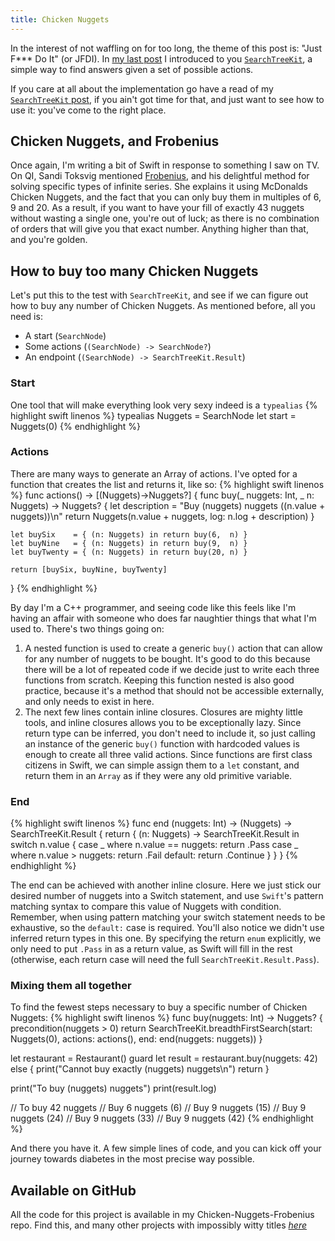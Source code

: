 ```yaml
---
title: Chicken Nuggets
---
```

In the interest of not waffling on for too long, the theme of this post is: "Just F*** Do It" (or JFDI). In [my last post](http://www.funccode.com/SearchTreeKit) I introduced to you [`SearchTreeKit`](https://github.com/XmasRights/SearchTreeKit), a simple way to find answers given a set of possible actions.

If you care at all about the implementation go have a read of my [`SearchTreeKit` post](http://www.funccode.com/SearchTreeKit), if you ain't got time for that, and just want to see how to use it: you've come to the right place.

## Chicken Nuggets, and Frobenius
Once again, I'm writing a bit of Swift in response to something I saw on TV. On QI, Sandi Toksvig mentioned [Frobenius](https://en.wikipedia.org/wiki/Ferdinand_Georg_Frobenius), and his delightful method for solving specific types of infinite series. She explains it using McDonalds Chicken Nuggets, and the fact that you can only buy them in multiples of 6, 9 and 20. As a result, if you want to have your fill of exactly 43 nuggets without wasting a single one, you're out of luck; as there is no combination of orders that will give you that exact number. Anything higher than that, and you're golden.

## How to buy too many Chicken Nuggets
Let's put this to the test with `SearchTreeKit`, and see if we can figure out how to buy any number of Chicken Nuggets. As mentioned before, all you need is:
- A start (`SearchNode`)
- Some actions (`(SearchNode) -> SearchNode?`)
- An endpoint (`(SearchNode) -> SearchTreeKit.Result`)

### Start
One tool that will make everything look very sexy indeed is a `typealias`
{% highlight swift linenos %}
typealias Nuggets = SearchNode<Int>
let start  = Nuggets(0)
{% endhighlight %}

### Actions
There are many ways to generate an Array of actions. I've opted for a function that creates the list and returns it, like so:
{% highlight swift linenos %}
func actions() -> [(Nuggets)->Nuggets?]
{
    func buy(_ nuggets: Int, _ n: Nuggets) -> Nuggets?
    {
        let description = "Buy \(nuggets) nuggets (\(n.value + nuggets))\n"
        return Nuggets(n.value + nuggets, log: n.log + description)
    }

    let buySix    = { (n: Nuggets) in return buy(6,  n) }
    let buyNine   = { (n: Nuggets) in return buy(9,  n) }
    let buyTwenty = { (n: Nuggets) in return buy(20, n) }

    return [buySix, buyNine, buyTwenty]
}
{% endhighlight %}

By day I'm a C++ programmer, and seeing code like this feels like I'm having an affair with someone who does far naughtier things that what I'm used to. There's two things going on:
1. A nested function is used to create a generic `buy()` action that can allow for any number of nuggets to be bought. It's good to do this because there will be a lot of repeated code if we decide just to write each three functions from scratch. Keeping this function nested is also good practice, because it's a method that should not be accessible externally, and only needs to exist in here.
2. The next few lines contain inline closures. Closures are mighty little tools, and inline closures allows you to be exceptionally lazy. Since return type can be inferred, you don't need to include it, so just calling an instance of the generic `buy()` function with hardcoded values is enough to create all three valid actions. Since functions are first class citizens in Swift, we can simple assign them to a `let` constant, and return them in an `Array` as if they were any old primitive variable.

### End
{% highlight swift linenos %}
func end (nuggets: Int) -> (Nuggets) -> SearchTreeKit.Result
{
    return { (n: Nuggets) -> SearchTreeKit.Result in
        switch n.value
        {
        case _ where n.value == nuggets: return .Pass
        case _ where n.value >  nuggets: return .Fail
        default:                         return .Continue
        }
    }
}
{% endhighlight %}

The end can be achieved with another inline closure. Here we just stick our desired number of nuggets into a Switch statement, and use `Swift`'s pattern matching syntax to compare this value of Nuggets with condition. Remember, when using pattern matching your switch statement needs to be exhaustive, so the `default:` case is required. You'll also notice we didn't use inferred return types in this one. By specifying the return `enum` explicitly, we only need to put `.Pass` in as a return value, as Swift will fill in the rest (otherwise, each return case will need the full `SearchTreeKit.Result.Pass`).

### Mixing them all together
To find the fewest steps necessary to buy a specific number of Chicken Nuggets:
{% highlight swift linenos %}
func buy(nuggets: Int) -> Nuggets?
{
    precondition(nuggets > 0)
    return SearchTreeKit.breadthFirstSearch(start: Nuggets(0), actions: actions(), end: end(nuggets: nuggets))
}

let restaurant = Restaurant()
guard let result = restaurant.buy(nuggets: 42) else
{
    print("Cannot buy exactly \(nuggets) nuggets\n")
    return
}

print("To buy \(nuggets) nuggets")
print(result.log)

// To buy 42 nuggets
// Buy 6 nuggets (6)
// Buy 9 nuggets (15)
// Buy 9 nuggets (24)
// Buy 9 nuggets (33)
// Buy 9 nuggets (42)
{% endhighlight %}

And there you have it. A few simple lines of code, and you can kick off your journey towards diabetes in the most precise way possible.

## Available on GitHub
All the code for this project is available in my Chicken-Nuggets-Frobenius repo. Find this, and many other projects with impossibly witty titles *[here](https://github.com/XmasRights/Chicken-Nuggets-Frobenius)*
